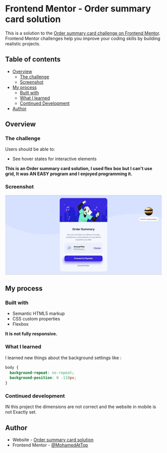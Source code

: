 # Frontend Mentor - Order summary card solution

This is a solution to the [Order summary card challenge on Frontend Mentor](https://www.frontendmentor.io/challenges/order-summary-component-QlPmajDUj). Frontend Mentor challenges help you improve your coding skills by building realistic projects.

## Table of contents

- [Overview](#overview)
  - [The challenge](#the-challenge)
  - [Screenshot](#screenshot)
- [My process](#my-process)
  - [Built with](#built-with)
  - [What I learned](#what-i-learned)
  - [Continued Development](#Continued-development)
- [Author](#author)

## Overview

### The challenge

Users should be able to:

- See hover states for interactive elements

**This is an Order summary card solution, I used flex box but I can't use grid, It was AN EASY program and I enjoyed programming it.**

### Screenshot

![](./screenshot.jpg)

## My process

### Built with

- Semantic HTML5 markup
- CSS custom properties
- Flexbox

**It is not fully responsive.**

### What I learned

I learned new things about the background settings like :

```css
body {
  background-repeat: no-repeat;
  background-position: 0 -110px;
}
```

### Continued development

IN this project the dimensions are not correct and the website in mobile is not Exactly set.

## Author

- Website - [Order summary card solution](https://mohamedattop.github.io/Order-summary-card-solution/)
- Frontend Mentor - [@MohamedAtTop](https://www.frontendmentor.io/profile/MohamedAtTops)
